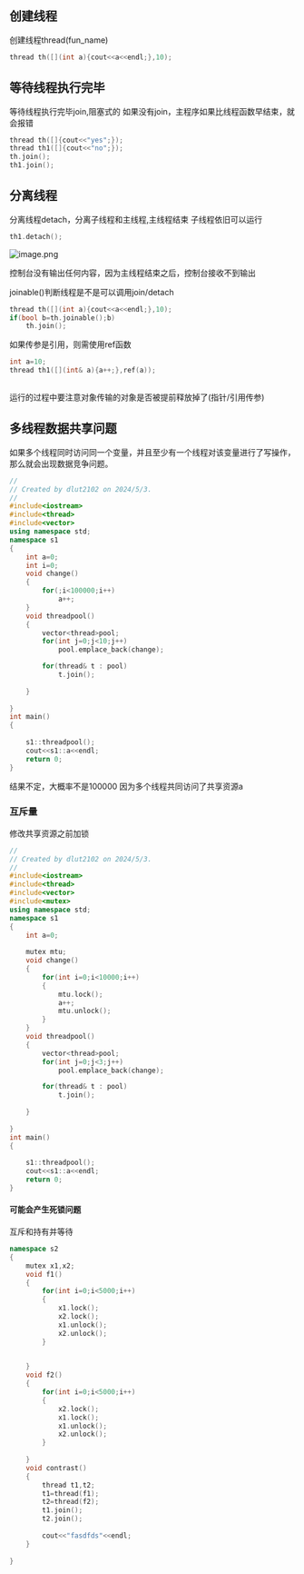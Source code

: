 
## 创建线程
创建线程thread(fun_name)
```cpp
thread th([](int a){cout<<a<<endl;},10);
```

## 等待线程执行完毕
等待线程执行完毕join,阻塞式的
如果没有join，主程序如果比线程函数早结束，就会报错
```cpp
thread th([]{cout<<"yes";});  
thread th1([]{cout<<"no";});  
th.join();  
th1.join();
```
## 分离线程

分离线程detach，分离子线程和主线程,主线程结束 子线程依旧可以运行

```cpp
th1.detach();
```
![image.png](https://yaaame-1317851743.cos.ap-beijing.myqcloud.com/20240503225049.png)

控制台没有输出任何内容，因为主线程结束之后，控制台接收不到输出



joinable()判断线程是不是可以调用join/detach
```cpp
thread th([](int a){cout<<a<<endl;},10);  
if(bool b=th.joinable();b)  
    th.join();
```


如果传参是引用，则需使用ref函数
```cpp
int a=10;
thread th1([](int& a){a++;},ref(a));
 
```
运行的过程中要注意对象传输的对象是否被提前释放掉了(指针/引用传参)


## 多线程数据共享问题

如果多个线程同时访问同一个变量，并且至少有一个线程对该变量进行了写操作，那么就会出现数据竞争问题。

```cpp
//
// Created by dlut2102 on 2024/5/3.
//
#include<iostream>
#include<thread>
#include<vector>
using namespace std;
namespace s1
{
    int a=0;
    int i=0;
    void change()
    {
        for(;i<100000;i++)
            a++;
    }
    void threadpool()
    {
        vector<thread>pool;
        for(int j=0;j<10;j++)
            pool.emplace_back(change);

        for(thread& t : pool)
            t.join();
        
    }
    
}
int main()
{
   
    s1::threadpool();
    cout<<s1::a<<endl;
    return 0;
}
```

结果不定，大概率不是100000
因为多个线程共同访问了共享资源a

### 互斥量

修改共享资源之前加锁



```cpp
//
// Created by dlut2102 on 2024/5/3.
//
#include<iostream>
#include<thread>
#include<vector>
#include<mutex>
using namespace std;
namespace s1
{
    int a=0;
    
    mutex mtu;
    void change()
    {
        for(int i=0;i<10000;i++)
        {
            mtu.lock();
            a++;
            mtu.unlock();
        }
    }
    void threadpool()
    {
        vector<thread>pool;
        for(int j=0;j<3;j++)
            pool.emplace_back(change);

        for(thread& t : pool)
            t.join();
        
    }
    
}
int main()
{
   
    s1::threadpool();
    cout<<s1::a<<endl;
    return 0;
}
```

#### 可能会产生死锁问题

互斥和持有并等待

```cpp
namespace s2
{
    mutex x1,x2;
    void f1()
    {
        for(int i=0;i<5000;i++)
        {
            x1.lock();
            x2.lock();
            x1.unlock();
            x2.unlock();
        }
        

    }
    void f2()
    {
        for(int i=0;i<5000;i++)
        {
            x2.lock();
            x1.lock();
            x1.unlock();
            x2.unlock();
        }
      
    }
    void contrast()
    {
        thread t1,t2;
        t1=thread(f1);
        t2=thread(f2);
        t1.join();
        t2.join();
        
        cout<<"fasdfds"<<endl;
    }
    
}
```

